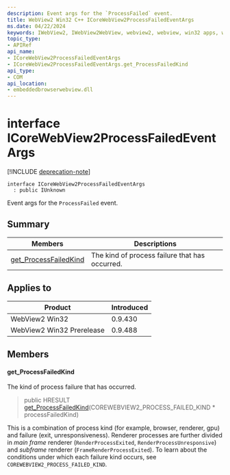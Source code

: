 ```yaml
---
description: Event args for the `ProcessFailed` event.
title: WebView2 Win32 C++ ICoreWebView2ProcessFailedEventArgs
ms.date: 04/22/2024
keywords: IWebView2, IWebView2WebView, webview2, webview, win32 apps, win32, edge, ICoreWebView2, ICoreWebView2Controller, browser control, edge html, ICoreWebView2ProcessFailedEventArgs
topic_type: 
- APIRef
api_name:
- ICoreWebView2ProcessFailedEventArgs
- ICoreWebView2ProcessFailedEventArgs.get_ProcessFailedKind
api_type:
- COM
api_location:
- embeddedbrowserwebview.dll
---
```


# interface ICoreWebView2ProcessFailedEventArgs

[!INCLUDE [deprecation-note](../includes/deprecation-note.md)]

```
interface ICoreWebView2ProcessFailedEventArgs
  : public IUnknown
```

Event args for the `ProcessFailed` event.

## Summary

 Members                        | Descriptions
--------------------------------|---------------------------------------------
[get_ProcessFailedKind](#get_processfailedkind) | The kind of process failure that has occurred.

## Applies to

Product                         | Introduced
--------------------------------|---------------------------------------------
WebView2 Win32            |    0.9.430
WebView2 Win32 Prerelease |    0.9.488

## Members

#### get_ProcessFailedKind

The kind of process failure that has occurred.

> public HRESULT [get_ProcessFailedKind](#get_processfailedkind)(COREWEBVIEW2_PROCESS_FAILED_KIND * processFailedKind)

This is a combination of process kind (for example, browser, renderer, gpu) and failure (exit, unresponsiveness). Renderer processes are further divided in *main frame* renderer (`RenderProcessExited`, `RenderProcessUnresponsive`) and *subframe* renderer (`FrameRenderProcessExited`). To learn about the conditions under which each failure kind occurs, see `COREWEBVIEW2_PROCESS_FAILED_KIND`.

